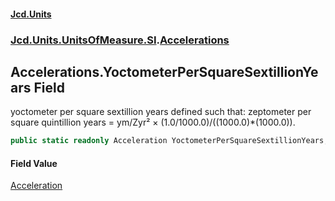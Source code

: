 #### [Jcd.Units](index.md 'index')
### [Jcd.Units.UnitsOfMeasure.SI](Jcd.Units.UnitsOfMeasure.SI.md 'Jcd.Units.UnitsOfMeasure.SI').[Accelerations](Accelerations.md 'Jcd.Units.UnitsOfMeasure.SI.Accelerations')

## Accelerations.YoctometerPerSquareSextillionYears Field

yoctometer per square sextillion years defined such that: zeptometer per square quintillion years = ym/Zyr² × (1.0/1000.0)/((1000.0)*(1000.0)).

```csharp
public static readonly Acceleration YoctometerPerSquareSextillionYears;
```

#### Field Value
[Acceleration](Acceleration.md 'Jcd.Units.UnitTypes.Acceleration')